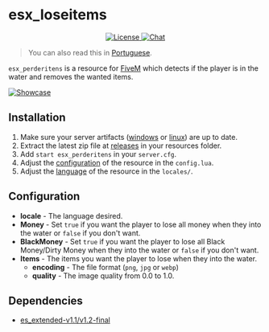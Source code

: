# esx_loseitems

<p align="center">
  <a href="https://github.com/brouznouf/fivem-mysql-async/blob/master/LICENSE">
    <img src="https://img.shields.io/badge/License-MIT-blue.svg" alt="License">
  </a>
  <a href="https://forum.cfx.re/">
    <img src="https://forum.cfx.re/uploads/default/original/4X/f/7/b/f7bd789d9d3ad55ff91dc57979e485e99e1a5273.png" alt="Chat">
  </a>
</p>

> You can also read this in [Portuguese](https://github.com/vWernay/esx_perderitens/blob/master/README.pt.md).

`esx_perderitens` is a resource for [FiveM](https://fivem.net) which detects if the player is in the water and removes the wanted items.

[![Showcase](https://yt-embed.herokuapp.com/embed?v=vCr-2LJdliA)](https://youtu.be/vCr-2LJdliA)

## Installation

1. Make sure your server artifacts ([windows](https://runtime.fivem.net/artifacts/fivem/build_server_windows/master)
   or [linux](https://runtime.fivem.net/artifacts/fivem/build_proot_linux/master)) are up to date.
2. Extract the latest zip file at [releases](https://github.com/vWernay/esx_perderitens/releases) in your resources
   folder.
3. Add `start esx_perderitens` in your `server.cfg`.
4. Adjust the [configuration](#configuration) of the resource in the `config.lua`.
4. Adjust the [language](#language) of the resource in the `locales/`.

## Configuration

* **locale** - The language desired.
* **Money** - Set `true` if you want the player to lose all money when they into the water or `false` if you don't want.
* **BlackMoney** - Set `true` if you want the player to lose all Black Money/Dirty Money when they into the water or `false` if you don't want.
* **Items** - The items you want the player to lose when they into the water.
    * **encoding** - The file format (`png`, `jpg` or `webp`)
    * **quality** - The image quality from 0.0 to 1.0.

## Dependencies

* [es_extended-v1.1/v1.2-final](https://github.com/esx-framework/es_extended/tree/v1-final)